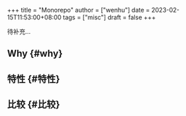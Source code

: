 +++
title = "Monorepo"
author = ["wenhu"]
date = 2023-02-15T11:53:00+08:00
tags = ["misc"]
draft = false
+++

待补充...


## Why {#why}


## 特性 {#特性}


## 比较 {#比较}
